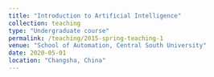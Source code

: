 ```yaml
---
title: "Introduction to Artificial Intelligence"
collection: teaching
type: "Undergraduate course"
permalink: /teaching/2015-spring-teaching-1
venue: "School of Automation, Central South University"
date: 2020-05-01
location: "Changsha, China"
---
```

